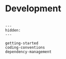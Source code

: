 # Development

```{include} ../../CONTRIBUTING.md
```

```{toctree}
---
hidden:
---

getting-started
coding-conventions
dependency-management
```
